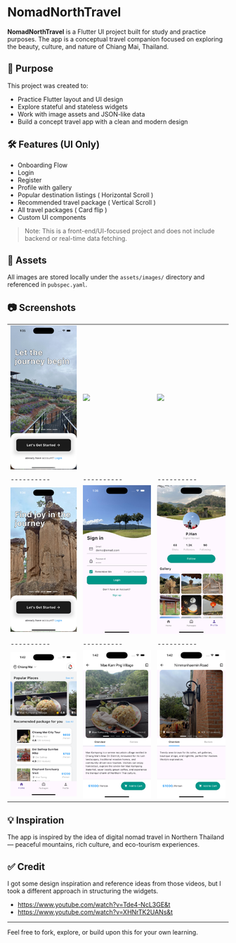 # NomadNorthTravel

**NomadNorthTravel** is a Flutter UI project built for study and practice purposes. The app is a conceptual travel companion focused on exploring the beauty, culture, and nature of Chiang Mai, Thailand.

## 📌 Purpose

This project was created to:

- Practice Flutter layout and UI design
- Explore stateful and stateless widgets
- Work with image assets and JSON-like data
- Build a concept travel app with a clean and modern design

## 🛠️ Features (UI Only)
- Onboarding Flow
- Login
- Register 
- Profile with gallery
- Popular destination listings ( Horizontal Scroll )
- Recommended travel package ( Vertical Scroll )
- All travel packages ( Card flip )
- Custom UI components



> Note: This is a front-end/UI-focused project and does not include backend or real-time data fetching.

## 📁 Assets

All images are stored locally under the `assets/images/` directory and referenced in `pubspec.yaml`.

## 📷 Screenshots
|  |  |  |
|----------|----------|----------|
| ![](assets/screenshots/screen1.png) | ![](assets/screenshots/screen2.png) | ![](assets/screenshots/screen2.png) |
|  |  |  |
|----------|----------|----------|
| ![](assets/screenshots/screen4.png) | ![](assets/screenshots/screen5.png) | ![](assets/screenshots/screen6.png) |
|  |  |  |
|----------|----------|----------|
| ![](assets/screenshots/screen7.png) | ![](assets/screenshots/screen8.png) | ![](assets/screenshots/screen9.png) |


## 💡 Inspiration

The app is inspired by the idea of digital nomad travel in Northern Thailand — peaceful mountains, rich culture, and eco-tourism experiences.

## ✅ Credit
I got some design inspiration and reference ideas from those videos, but I took a different approach in structuring the widgets.
- https://www.youtube.com/watch?v=Tde4-NcL3GE&t
- https://www.youtube.com/watch?v=XHNrTK2UANs&t


---

Feel free to fork, explore, or build upon this for your own learning.

